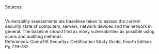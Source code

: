 Sources:

\
Vulnerability assessments are baselines taken to assess the current security state of computers, servers, network devices and the network in general. The baseline should find as many vulnerabilities as possible using scans and auditing methods.
\
References:
CompTIA Security+ Certification Study Guide, Fourth Edition. Pg 779-782.

